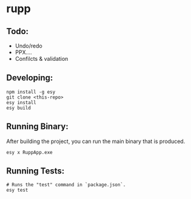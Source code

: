 # rupp

## Todo:

- Undo/redo
- PPX....
- Confilcts & validation

## Developing:

```
npm install -g esy
git clone <this-repo>
esy install
esy build
```

## Running Binary:

After building the project, you can run the main binary that is produced.

```
esy x RuppApp.exe
```

## Running Tests:

```
# Runs the "test" command in `package.json`.
esy test
```
